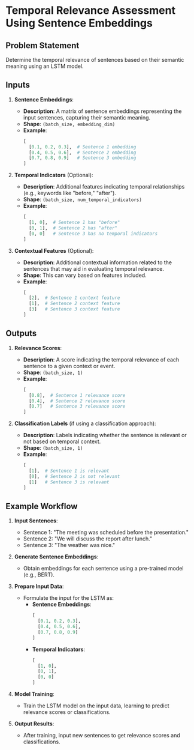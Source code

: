 # Temporal Relevance Assessment Using Sentence Embeddings

## Problem Statement
Determine the temporal relevance of sentences based on their semantic meaning using an LSTM model.

## Inputs

1. **Sentence Embeddings**:
   - **Description**: A matrix of sentence embeddings representing the input sentences, capturing their semantic meaning.
   - **Shape**: `(batch_size, embedding_dim)`
   - **Example**: 
     ```python
     [
       [0.1, 0.2, 0.3],  # Sentence 1 embedding
       [0.4, 0.5, 0.6],  # Sentence 2 embedding
       [0.7, 0.8, 0.9]   # Sentence 3 embedding
     ]
     ```

2. **Temporal Indicators** (Optional):
   - **Description**: Additional features indicating temporal relationships (e.g., keywords like "before," "after").
   - **Shape**: `(batch_size, num_temporal_indicators)`
   - **Example**:
     ```python
     [
       [1, 0],  # Sentence 1 has "before"
       [0, 1],  # Sentence 2 has "after"
       [0, 0]   # Sentence 3 has no temporal indicators
     ]
     ```

3. **Contextual Features** (Optional):
   - **Description**: Additional contextual information related to the sentences that may aid in evaluating temporal relevance.
   - **Shape**: This can vary based on features included.
   - **Example**:
     ```python
     [
       [2],  # Sentence 1 context feature
       [1],  # Sentence 2 context feature
       [3]   # Sentence 3 context feature
     ]
     ```

## Outputs

1. **Relevance Scores**:
   - **Description**: A score indicating the temporal relevance of each sentence to a given context or event.
   - **Shape**: `(batch_size, 1)`
   - **Example**:
     ```python
     [
       [0.8],  # Sentence 1 relevance score
       [0.4],  # Sentence 2 relevance score
       [0.7]   # Sentence 3 relevance score
     ]
     ```

2. **Classification Labels** (if using a classification approach):
   - **Description**: Labels indicating whether the sentence is relevant or not based on temporal context.
   - **Shape**: `(batch_size, 1)`
   - **Example**:
     ```python
     [
       [1],  # Sentence 1 is relevant
       [0],  # Sentence 2 is not relevant
       [1]   # Sentence 3 is relevant
     ]
     ```

## Example Workflow

1. **Input Sentences**:
   - Sentence 1: "The meeting was scheduled before the presentation."
   - Sentence 2: "We will discuss the report after lunch."
   - Sentence 3: "The weather was nice."

2. **Generate Sentence Embeddings**:
   - Obtain embeddings for each sentence using a pre-trained model (e.g., BERT).

3. **Prepare Input Data**:
   - Formulate the input for the LSTM as:
     - **Sentence Embeddings**: 
       ```python
       [
         [0.1, 0.2, 0.3], 
         [0.4, 0.5, 0.6], 
         [0.7, 0.8, 0.9]
       ]
       ```
     - **Temporal Indicators**: 
       ```python
       [
         [1, 0], 
         [0, 1], 
         [0, 0]
       ]
       ```

4. **Model Training**:
   - Train the LSTM model on the input data, learning to predict relevance scores or classifications.

5. **Output Results**:
   - After training, input new sentences to get relevance scores and classifications.





